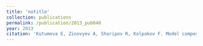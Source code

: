 ```yaml
---
title: 'notitle'
collection: publications
permalink: /publication/2013_pub040
year: 2013
citation: 'Kutumova E, Zinovyev A, Sharipov R, Kolpakov F. Model composition through model reduction: a combined model of CD95 and NF-kappaB signaling pathways. 2013. <i>BMC Syst Biol.</i>  <b>7</b>(1):13.'
---
```

